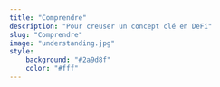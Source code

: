```yaml
---
title: "Comprendre"
description: "Pour creuser un concept clé en DeFi"
slug: "Comprendre"
image: "understanding.jpg"
style:
    background: "#2a9d8f"
    color: "#fff"
---
```


